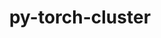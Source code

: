 ---
title: "py-torch-cluster"
layout: cache
categories: [package, develop]
meta: {"versions": ["1.6.3"], "compilers": ["apple-clang@=15.0.0", "gcc@=11.3.0", "gcc@=11.4.0"], "oss": ["ubuntu22.04", "ventura"], "platforms": ["darwin", "linux"], "targets": ["aarch64", "x86_64_v3"], "stacks": ["ml-darwin-aarch64-mps", "ml-linux-x86_64-cpu", "ml-linux-x86_64-cuda", "ml-linux-x86_64-rocm", "root"], "num_specs": 57, "num_specs_by_stack": {"root": 57, "ml-darwin-aarch64-mps": 14, "ml-linux-x86_64-cpu": 19, "ml-linux-x86_64-cuda": 20, "ml-linux-x86_64-rocm": 4}}
spec_details: [{"hash": "cykd5q324w57kbqyxqkrf36yucqymvcy", "compiler": "apple-clang@=15.0.0", "versions": ["1.6.3"], "os": "ventura", "platform": "darwin", "target": "aarch64", "variants": ["build_system=python_pip", "~cuda"], "stacks": ["root", "ml-darwin-aarch64-mps"], "size": "-", "tarball": "https://binaries.spack.io/develop/build_cache/darwin-ventura-aarch64/apple-clang-15.0.0/py-torch-cluster-1.6.3/darwin-ventura-aarch64-apple-clang-15.0.0-py-torch-cluster-1.6.3-cykd5q324w57kbqyxqkrf36yucqymvcy.spack"}, {"hash": "4xtar7bicnp3fb4ohafn2x2pns2hcp44", "compiler": "apple-clang@=15.0.0", "versions": ["1.6.3"], "os": "ventura", "platform": "darwin", "target": "aarch64", "variants": ["build_system=python_pip", "~cuda"], "stacks": ["root", "ml-darwin-aarch64-mps"], "size": "-", "tarball": "https://binaries.spack.io/develop/build_cache/darwin-ventura-aarch64/apple-clang-15.0.0/py-torch-cluster-1.6.3/darwin-ventura-aarch64-apple-clang-15.0.0-py-torch-cluster-1.6.3-4xtar7bicnp3fb4ohafn2x2pns2hcp44.spack"}, {"hash": "qmg77w4li7fc4crmcnwuu33jgbolrdfo", "compiler": "apple-clang@=15.0.0", "versions": ["1.6.3"], "os": "ventura", "platform": "darwin", "target": "aarch64", "variants": ["build_system=python_pip", "~cuda"], "stacks": ["root", "ml-darwin-aarch64-mps"], "size": "-", "tarball": "https://binaries.spack.io/develop/build_cache/darwin-ventura-aarch64/apple-clang-15.0.0/py-torch-cluster-1.6.3/darwin-ventura-aarch64-apple-clang-15.0.0-py-torch-cluster-1.6.3-qmg77w4li7fc4crmcnwuu33jgbolrdfo.spack"}, {"hash": "fpvscqt4avtcqyx5g5t4zozh7g2dw7qs", "compiler": "apple-clang@=15.0.0", "versions": ["1.6.3"], "os": "ventura", "platform": "darwin", "target": "aarch64", "variants": ["build_system=python_pip", "~cuda"], "stacks": ["root", "ml-darwin-aarch64-mps"], "size": "-", "tarball": "https://binaries.spack.io/develop/build_cache/darwin-ventura-aarch64/apple-clang-15.0.0/py-torch-cluster-1.6.3/darwin-ventura-aarch64-apple-clang-15.0.0-py-torch-cluster-1.6.3-fpvscqt4avtcqyx5g5t4zozh7g2dw7qs.spack"}, {"hash": "p5mn7fyteat3cjnaojnlcdwjqcuso2wt", "compiler": "apple-clang@=15.0.0", "versions": ["1.6.3"], "os": "ventura", "platform": "darwin", "target": "aarch64", "variants": ["build_system=python_pip", "~cuda"], "stacks": ["root", "ml-darwin-aarch64-mps"], "size": "-", "tarball": "https://binaries.spack.io/develop/build_cache/darwin-ventura-aarch64/apple-clang-15.0.0/py-torch-cluster-1.6.3/darwin-ventura-aarch64-apple-clang-15.0.0-py-torch-cluster-1.6.3-p5mn7fyteat3cjnaojnlcdwjqcuso2wt.spack"}, {"hash": "lfzzowdc7jzbsz6atvatl4cxv4lkr5vn", "compiler": "apple-clang@=15.0.0", "versions": ["1.6.3"], "os": "ventura", "platform": "darwin", "target": "aarch64", "variants": ["build_system=python_pip", "~cuda"], "stacks": ["root", "ml-darwin-aarch64-mps"], "size": "-", "tarball": "https://binaries.spack.io/develop/build_cache/darwin-ventura-aarch64/apple-clang-15.0.0/py-torch-cluster-1.6.3/darwin-ventura-aarch64-apple-clang-15.0.0-py-torch-cluster-1.6.3-lfzzowdc7jzbsz6atvatl4cxv4lkr5vn.spack"}, {"hash": "rbubygd45nfve2ysaglasgmgqx7o7f54", "compiler": "apple-clang@=15.0.0", "versions": ["1.6.3"], "os": "ventura", "platform": "darwin", "target": "aarch64", "variants": ["build_system=python_pip", "~cuda"], "stacks": ["root", "ml-darwin-aarch64-mps"], "size": "-", "tarball": "https://binaries.spack.io/develop/build_cache/darwin-ventura-aarch64/apple-clang-15.0.0/py-torch-cluster-1.6.3/darwin-ventura-aarch64-apple-clang-15.0.0-py-torch-cluster-1.6.3-rbubygd45nfve2ysaglasgmgqx7o7f54.spack"}, {"hash": "ltc5k26dwblobrge3aoomcqo22zaices", "compiler": "apple-clang@=15.0.0", "versions": ["1.6.3"], "os": "ventura", "platform": "darwin", "target": "aarch64", "variants": ["build_system=python_pip", "~cuda"], "stacks": ["root", "ml-darwin-aarch64-mps"], "size": "-", "tarball": "https://binaries.spack.io/develop/build_cache/darwin-ventura-aarch64/apple-clang-15.0.0/py-torch-cluster-1.6.3/darwin-ventura-aarch64-apple-clang-15.0.0-py-torch-cluster-1.6.3-ltc5k26dwblobrge3aoomcqo22zaices.spack"}, {"hash": "rekyfogz5sbuahvntbjnol6sijzjnpmh", "compiler": "apple-clang@=15.0.0", "versions": ["1.6.3"], "os": "ventura", "platform": "darwin", "target": "aarch64", "variants": ["build_system=python_pip", "~cuda"], "stacks": ["root", "ml-darwin-aarch64-mps"], "size": "-", "tarball": "https://binaries.spack.io/develop/build_cache/darwin-ventura-aarch64/apple-clang-15.0.0/py-torch-cluster-1.6.3/darwin-ventura-aarch64-apple-clang-15.0.0-py-torch-cluster-1.6.3-rekyfogz5sbuahvntbjnol6sijzjnpmh.spack"}, {"hash": "wf3nlqmslpieors3sung3skdrwho2dsu", "compiler": "apple-clang@=15.0.0", "versions": ["1.6.3"], "os": "ventura", "platform": "darwin", "target": "aarch64", "variants": ["build_system=python_pip", "~cuda"], "stacks": ["root", "ml-darwin-aarch64-mps"], "size": "-", "tarball": "https://binaries.spack.io/develop/build_cache/darwin-ventura-aarch64/apple-clang-15.0.0/py-torch-cluster-1.6.3/darwin-ventura-aarch64-apple-clang-15.0.0-py-torch-cluster-1.6.3-wf3nlqmslpieors3sung3skdrwho2dsu.spack"}, {"hash": "v7f2etfwkd2mnrkd37mn4ldeddscxfdy", "compiler": "apple-clang@=15.0.0", "versions": ["1.6.3"], "os": "ventura", "platform": "darwin", "target": "aarch64", "variants": ["build_system=python_pip", "~cuda"], "stacks": ["root", "ml-darwin-aarch64-mps"], "size": "-", "tarball": "https://binaries.spack.io/develop/build_cache/darwin-ventura-aarch64/apple-clang-15.0.0/py-torch-cluster-1.6.3/darwin-ventura-aarch64-apple-clang-15.0.0-py-torch-cluster-1.6.3-v7f2etfwkd2mnrkd37mn4ldeddscxfdy.spack"}, {"hash": "rm2kjgtlb4eqpltrnd23pwkinzvc3f44", "compiler": "apple-clang@=15.0.0", "versions": ["1.6.3"], "os": "ventura", "platform": "darwin", "target": "aarch64", "variants": ["build_system=python_pip", "~cuda"], "stacks": ["root", "ml-darwin-aarch64-mps"], "size": "-", "tarball": "https://binaries.spack.io/develop/build_cache/darwin-ventura-aarch64/apple-clang-15.0.0/py-torch-cluster-1.6.3/darwin-ventura-aarch64-apple-clang-15.0.0-py-torch-cluster-1.6.3-rm2kjgtlb4eqpltrnd23pwkinzvc3f44.spack"}, {"hash": "y6276lfmpfxznnw7tsagkie4r3fz54zy", "compiler": "apple-clang@=15.0.0", "versions": ["1.6.3"], "os": "ventura", "platform": "darwin", "target": "aarch64", "variants": ["build_system=python_pip", "~cuda"], "stacks": ["root", "ml-darwin-aarch64-mps"], "size": "-", "tarball": "https://binaries.spack.io/develop/build_cache/darwin-ventura-aarch64/apple-clang-15.0.0/py-torch-cluster-1.6.3/darwin-ventura-aarch64-apple-clang-15.0.0-py-torch-cluster-1.6.3-y6276lfmpfxznnw7tsagkie4r3fz54zy.spack"}, {"hash": "wriaoa5gumiqvb2e4ilzv3kflxh7ijbm", "compiler": "apple-clang@=15.0.0", "versions": ["1.6.3"], "os": "ventura", "platform": "darwin", "target": "aarch64", "variants": ["build_system=python_pip", "~cuda"], "stacks": ["root", "ml-darwin-aarch64-mps"], "size": "-", "tarball": "https://binaries.spack.io/develop/build_cache/darwin-ventura-aarch64/apple-clang-15.0.0/py-torch-cluster-1.6.3/darwin-ventura-aarch64-apple-clang-15.0.0-py-torch-cluster-1.6.3-wriaoa5gumiqvb2e4ilzv3kflxh7ijbm.spack"}, {"hash": "gpikbbu5ry5vj6wmogv5tu5xpme5anom", "compiler": "gcc@=11.3.0", "versions": ["1.6.3"], "os": "ubuntu22.04", "platform": "linux", "target": "x86_64_v3", "variants": ["build_system=python_pip", "~cuda"], "stacks": ["ml-linux-x86_64-cpu", "root"], "size": "-", "tarball": "https://binaries.spack.io/develop/build_cache/linux-ubuntu22.04-x86_64_v3/gcc-11.3.0/py-torch-cluster-1.6.3/linux-ubuntu22.04-x86_64_v3-gcc-11.3.0-py-torch-cluster-1.6.3-gpikbbu5ry5vj6wmogv5tu5xpme5anom.spack"}, {"hash": "goydd6cderatjzflwzfgc7yyjhc74yvk", "compiler": "gcc@=11.3.0", "versions": ["1.6.3"], "os": "ubuntu22.04", "platform": "linux", "target": "x86_64_v3", "variants": ["build_system=python_pip", "~cuda"], "stacks": ["ml-linux-x86_64-cpu", "root"], "size": "-", "tarball": "https://binaries.spack.io/develop/build_cache/linux-ubuntu22.04-x86_64_v3/gcc-11.3.0/py-torch-cluster-1.6.3/linux-ubuntu22.04-x86_64_v3-gcc-11.3.0-py-torch-cluster-1.6.3-goydd6cderatjzflwzfgc7yyjhc74yvk.spack"}, {"hash": "kxdtee6cwusm23khkdqms7satzqxzhbb", "compiler": "gcc@=11.3.0", "versions": ["1.6.3"], "os": "ubuntu22.04", "platform": "linux", "target": "x86_64_v3", "variants": ["build_system=python_pip", "+cuda"], "stacks": ["root", "ml-linux-x86_64-cuda"], "size": "-", "tarball": "https://binaries.spack.io/develop/build_cache/linux-ubuntu22.04-x86_64_v3/gcc-11.3.0/py-torch-cluster-1.6.3/linux-ubuntu22.04-x86_64_v3-gcc-11.3.0-py-torch-cluster-1.6.3-kxdtee6cwusm23khkdqms7satzqxzhbb.spack"}, {"hash": "uqpcsuub3yfihfofodnlsuumiayqxhay", "compiler": "gcc@=11.3.0", "versions": ["1.6.3"], "os": "ubuntu22.04", "platform": "linux", "target": "x86_64_v3", "variants": ["build_system=python_pip", "+cuda"], "stacks": ["root", "ml-linux-x86_64-cuda"], "size": "-", "tarball": "https://binaries.spack.io/develop/build_cache/linux-ubuntu22.04-x86_64_v3/gcc-11.3.0/py-torch-cluster-1.6.3/linux-ubuntu22.04-x86_64_v3-gcc-11.3.0-py-torch-cluster-1.6.3-uqpcsuub3yfihfofodnlsuumiayqxhay.spack"}, {"hash": "nl7b43bktwgchwwhfayhcr7niy2xwenc", "compiler": "gcc@=11.3.0", "versions": ["1.6.3"], "os": "ubuntu22.04", "platform": "linux", "target": "x86_64_v3", "variants": ["build_system=python_pip", "+cuda"], "stacks": ["root", "ml-linux-x86_64-cuda"], "size": "-", "tarball": "https://binaries.spack.io/develop/build_cache/linux-ubuntu22.04-x86_64_v3/gcc-11.3.0/py-torch-cluster-1.6.3/linux-ubuntu22.04-x86_64_v3-gcc-11.3.0-py-torch-cluster-1.6.3-nl7b43bktwgchwwhfayhcr7niy2xwenc.spack"}, {"hash": "vpgz4ceoimk4sdk64rrofoczige27adh", "compiler": "gcc@=11.3.0", "versions": ["1.6.3"], "os": "ubuntu22.04", "platform": "linux", "target": "x86_64_v3", "variants": ["build_system=python_pip", "~cuda"], "stacks": ["ml-linux-x86_64-cpu", "root"], "size": "-", "tarball": "https://binaries.spack.io/develop/build_cache/linux-ubuntu22.04-x86_64_v3/gcc-11.3.0/py-torch-cluster-1.6.3/linux-ubuntu22.04-x86_64_v3-gcc-11.3.0-py-torch-cluster-1.6.3-vpgz4ceoimk4sdk64rrofoczige27adh.spack"}, {"hash": "3hswovdguojhayj6r5abrd6m6i7ztd2a", "compiler": "gcc@=11.3.0", "versions": ["1.6.3"], "os": "ubuntu22.04", "platform": "linux", "target": "x86_64_v3", "variants": ["build_system=python_pip", "~cuda"], "stacks": ["ml-linux-x86_64-cpu", "root"], "size": "-", "tarball": "https://binaries.spack.io/develop/build_cache/linux-ubuntu22.04-x86_64_v3/gcc-11.3.0/py-torch-cluster-1.6.3/linux-ubuntu22.04-x86_64_v3-gcc-11.3.0-py-torch-cluster-1.6.3-3hswovdguojhayj6r5abrd6m6i7ztd2a.spack"}, {"hash": "ayvt5gxv2p2z52lo3o6hichgmfrjgx6z", "compiler": "gcc@=11.3.0", "versions": ["1.6.3"], "os": "ubuntu22.04", "platform": "linux", "target": "x86_64_v3", "variants": ["build_system=python_pip", "+cuda"], "stacks": ["root", "ml-linux-x86_64-cuda"], "size": "-", "tarball": "https://binaries.spack.io/develop/build_cache/linux-ubuntu22.04-x86_64_v3/gcc-11.3.0/py-torch-cluster-1.6.3/linux-ubuntu22.04-x86_64_v3-gcc-11.3.0-py-torch-cluster-1.6.3-ayvt5gxv2p2z52lo3o6hichgmfrjgx6z.spack"}, {"hash": "qvkzjglavprgss4jq5yjki7565o37lr7", "compiler": "gcc@=11.3.0", "versions": ["1.6.3"], "os": "ubuntu22.04", "platform": "linux", "target": "x86_64_v3", "variants": ["build_system=python_pip", "+cuda"], "stacks": ["root", "ml-linux-x86_64-cuda"], "size": "-", "tarball": "https://binaries.spack.io/develop/build_cache/linux-ubuntu22.04-x86_64_v3/gcc-11.3.0/py-torch-cluster-1.6.3/linux-ubuntu22.04-x86_64_v3-gcc-11.3.0-py-torch-cluster-1.6.3-qvkzjglavprgss4jq5yjki7565o37lr7.spack"}, {"hash": "4odmm3xnc65fsyxmiy52apjeixz4yg5s", "compiler": "gcc@=11.3.0", "versions": ["1.6.3"], "os": "ubuntu22.04", "platform": "linux", "target": "x86_64_v3", "variants": ["build_system=python_pip", "~cuda"], "stacks": ["ml-linux-x86_64-cpu", "root"], "size": "-", "tarball": "https://binaries.spack.io/develop/build_cache/linux-ubuntu22.04-x86_64_v3/gcc-11.3.0/py-torch-cluster-1.6.3/linux-ubuntu22.04-x86_64_v3-gcc-11.3.0-py-torch-cluster-1.6.3-4odmm3xnc65fsyxmiy52apjeixz4yg5s.spack"}, {"hash": "zshurdhxwgzdgwbazgqkq4essilkn3ra", "compiler": "gcc@=11.3.0", "versions": ["1.6.3"], "os": "ubuntu22.04", "platform": "linux", "target": "x86_64_v3", "variants": ["build_system=python_pip", "~cuda"], "stacks": ["ml-linux-x86_64-cpu", "root"], "size": "-", "tarball": "https://binaries.spack.io/develop/build_cache/linux-ubuntu22.04-x86_64_v3/gcc-11.3.0/py-torch-cluster-1.6.3/linux-ubuntu22.04-x86_64_v3-gcc-11.3.0-py-torch-cluster-1.6.3-zshurdhxwgzdgwbazgqkq4essilkn3ra.spack"}, {"hash": "o525ywb4tkpfg42g7zbx3thpyjivkhfq", "compiler": "gcc@=11.3.0", "versions": ["1.6.3"], "os": "ubuntu22.04", "platform": "linux", "target": "x86_64_v3", "variants": ["build_system=python_pip", "+cuda"], "stacks": ["root", "ml-linux-x86_64-cuda"], "size": "-", "tarball": "https://binaries.spack.io/develop/build_cache/linux-ubuntu22.04-x86_64_v3/gcc-11.3.0/py-torch-cluster-1.6.3/linux-ubuntu22.04-x86_64_v3-gcc-11.3.0-py-torch-cluster-1.6.3-o525ywb4tkpfg42g7zbx3thpyjivkhfq.spack"}, {"hash": "ovv4y7o65qtx554ts3zne5ywiv63udzj", "compiler": "gcc@=11.3.0", "versions": ["1.6.3"], "os": "ubuntu22.04", "platform": "linux", "target": "x86_64_v3", "variants": ["build_system=python_pip", "~cuda"], "stacks": ["ml-linux-x86_64-cpu", "root"], "size": "-", "tarball": "https://binaries.spack.io/develop/build_cache/linux-ubuntu22.04-x86_64_v3/gcc-11.3.0/py-torch-cluster-1.6.3/linux-ubuntu22.04-x86_64_v3-gcc-11.3.0-py-torch-cluster-1.6.3-ovv4y7o65qtx554ts3zne5ywiv63udzj.spack"}, {"hash": "xrtkqiumpcdd4a3nunprnygfh4334vcu", "compiler": "gcc@=11.3.0", "versions": ["1.6.3"], "os": "ubuntu22.04", "platform": "linux", "target": "x86_64_v3", "variants": ["build_system=python_pip", "+cuda"], "stacks": ["root", "ml-linux-x86_64-cuda"], "size": "-", "tarball": "https://binaries.spack.io/develop/build_cache/linux-ubuntu22.04-x86_64_v3/gcc-11.3.0/py-torch-cluster-1.6.3/linux-ubuntu22.04-x86_64_v3-gcc-11.3.0-py-torch-cluster-1.6.3-xrtkqiumpcdd4a3nunprnygfh4334vcu.spack"}, {"hash": "om5frpg57ckcbh2tzrjq4f7rxxd3i64t", "compiler": "gcc@=11.4.0", "versions": ["1.6.3"], "os": "ubuntu22.04", "platform": "linux", "target": "x86_64_v3", "variants": ["build_system=python_pip", "~cuda"], "stacks": ["ml-linux-x86_64-cpu", "root"], "size": "-", "tarball": "https://binaries.spack.io/develop/build_cache/linux-ubuntu22.04-x86_64_v3/gcc-11.4.0/py-torch-cluster-1.6.3/linux-ubuntu22.04-x86_64_v3-gcc-11.4.0-py-torch-cluster-1.6.3-om5frpg57ckcbh2tzrjq4f7rxxd3i64t.spack"}, {"hash": "7vtxhkwdrxu4iyam4ircbkozb6n55kle", "compiler": "gcc@=11.4.0", "versions": ["1.6.3"], "os": "ubuntu22.04", "platform": "linux", "target": "x86_64_v3", "variants": ["build_system=python_pip", "~cuda"], "stacks": ["root", "ml-linux-x86_64-rocm"], "size": "-", "tarball": "https://binaries.spack.io/develop/build_cache/linux-ubuntu22.04-x86_64_v3/gcc-11.4.0/py-torch-cluster-1.6.3/linux-ubuntu22.04-x86_64_v3-gcc-11.4.0-py-torch-cluster-1.6.3-7vtxhkwdrxu4iyam4ircbkozb6n55kle.spack"}, {"hash": "6cd6a3fwb4l3mjg6kesjx7s7gmjc363f", "compiler": "gcc@=11.4.0", "versions": ["1.6.3"], "os": "ubuntu22.04", "platform": "linux", "target": "x86_64_v3", "variants": ["build_system=python_pip", "~cuda"], "stacks": ["ml-linux-x86_64-cpu", "root"], "size": "-", "tarball": "https://binaries.spack.io/develop/build_cache/linux-ubuntu22.04-x86_64_v3/gcc-11.4.0/py-torch-cluster-1.6.3/linux-ubuntu22.04-x86_64_v3-gcc-11.4.0-py-torch-cluster-1.6.3-6cd6a3fwb4l3mjg6kesjx7s7gmjc363f.spack"}, {"hash": "5prmojnskdwdk22guh3okxzeqy2dxyaq", "compiler": "gcc@=11.4.0", "versions": ["1.6.3"], "os": "ubuntu22.04", "platform": "linux", "target": "x86_64_v3", "variants": ["build_system=python_pip", "+cuda"], "stacks": ["root", "ml-linux-x86_64-cuda"], "size": "-", "tarball": "https://binaries.spack.io/develop/build_cache/linux-ubuntu22.04-x86_64_v3/gcc-11.4.0/py-torch-cluster-1.6.3/linux-ubuntu22.04-x86_64_v3-gcc-11.4.0-py-torch-cluster-1.6.3-5prmojnskdwdk22guh3okxzeqy2dxyaq.spack"}, {"hash": "2bgzxtjkzwdi2ucqqghnogzhv7gsvyaq", "compiler": "gcc@=11.4.0", "versions": ["1.6.3"], "os": "ubuntu22.04", "platform": "linux", "target": "x86_64_v3", "variants": ["build_system=python_pip", "~cuda"], "stacks": ["root", "ml-linux-x86_64-rocm"], "size": "-", "tarball": "https://binaries.spack.io/develop/build_cache/linux-ubuntu22.04-x86_64_v3/gcc-11.4.0/py-torch-cluster-1.6.3/linux-ubuntu22.04-x86_64_v3-gcc-11.4.0-py-torch-cluster-1.6.3-2bgzxtjkzwdi2ucqqghnogzhv7gsvyaq.spack"}, {"hash": "6hd3h45xfgtxzxgudqofkutywn7r2mnx", "compiler": "gcc@=11.4.0", "versions": ["1.6.3"], "os": "ubuntu22.04", "platform": "linux", "target": "x86_64_v3", "variants": ["build_system=python_pip", "~cuda"], "stacks": ["ml-linux-x86_64-cpu", "root"], "size": "-", "tarball": "https://binaries.spack.io/develop/build_cache/linux-ubuntu22.04-x86_64_v3/gcc-11.4.0/py-torch-cluster-1.6.3/linux-ubuntu22.04-x86_64_v3-gcc-11.4.0-py-torch-cluster-1.6.3-6hd3h45xfgtxzxgudqofkutywn7r2mnx.spack"}, {"hash": "c7c4x6mbo64a5wcgnbb73w7mvtxd4a76", "compiler": "gcc@=11.4.0", "versions": ["1.6.3"], "os": "ubuntu22.04", "platform": "linux", "target": "x86_64_v3", "variants": ["build_system=python_pip", "+cuda"], "stacks": ["root", "ml-linux-x86_64-cuda"], "size": "-", "tarball": "https://binaries.spack.io/develop/build_cache/linux-ubuntu22.04-x86_64_v3/gcc-11.4.0/py-torch-cluster-1.6.3/linux-ubuntu22.04-x86_64_v3-gcc-11.4.0-py-torch-cluster-1.6.3-c7c4x6mbo64a5wcgnbb73w7mvtxd4a76.spack"}, {"hash": "bpgts4jr2phsxpff4ez2eh7dhvmj7mq6", "compiler": "gcc@=11.4.0", "versions": ["1.6.3"], "os": "ubuntu22.04", "platform": "linux", "target": "x86_64_v3", "variants": ["build_system=python_pip", "~cuda"], "stacks": ["ml-linux-x86_64-cpu", "root"], "size": "-", "tarball": "https://binaries.spack.io/develop/build_cache/linux-ubuntu22.04-x86_64_v3/gcc-11.4.0/py-torch-cluster-1.6.3/linux-ubuntu22.04-x86_64_v3-gcc-11.4.0-py-torch-cluster-1.6.3-bpgts4jr2phsxpff4ez2eh7dhvmj7mq6.spack"}, {"hash": "ernb7ytghoght5tieyrc5jo5tx35ca56", "compiler": "gcc@=11.4.0", "versions": ["1.6.3"], "os": "ubuntu22.04", "platform": "linux", "target": "x86_64_v3", "variants": ["build_system=python_pip", "+cuda"], "stacks": ["root", "ml-linux-x86_64-cuda"], "size": "-", "tarball": "https://binaries.spack.io/develop/build_cache/linux-ubuntu22.04-x86_64_v3/gcc-11.4.0/py-torch-cluster-1.6.3/linux-ubuntu22.04-x86_64_v3-gcc-11.4.0-py-torch-cluster-1.6.3-ernb7ytghoght5tieyrc5jo5tx35ca56.spack"}, {"hash": "feo5ykk3m6dxqpq4fngwuh4h4zadzhho", "compiler": "gcc@=11.4.0", "versions": ["1.6.3"], "os": "ubuntu22.04", "platform": "linux", "target": "x86_64_v3", "variants": ["build_system=python_pip", "+cuda"], "stacks": ["root", "ml-linux-x86_64-cuda"], "size": "-", "tarball": "https://binaries.spack.io/develop/build_cache/linux-ubuntu22.04-x86_64_v3/gcc-11.4.0/py-torch-cluster-1.6.3/linux-ubuntu22.04-x86_64_v3-gcc-11.4.0-py-torch-cluster-1.6.3-feo5ykk3m6dxqpq4fngwuh4h4zadzhho.spack"}, {"hash": "attgbmvq4nspc3gpcgyqhyqm2mtuby4w", "compiler": "gcc@=11.4.0", "versions": ["1.6.3"], "os": "ubuntu22.04", "platform": "linux", "target": "x86_64_v3", "variants": ["build_system=python_pip", "+cuda"], "stacks": ["root", "ml-linux-x86_64-cuda"], "size": "-", "tarball": "https://binaries.spack.io/develop/build_cache/linux-ubuntu22.04-x86_64_v3/gcc-11.4.0/py-torch-cluster-1.6.3/linux-ubuntu22.04-x86_64_v3-gcc-11.4.0-py-torch-cluster-1.6.3-attgbmvq4nspc3gpcgyqhyqm2mtuby4w.spack"}, {"hash": "jfd6ivniqgjcvykgnk66halxqlac3ejk", "compiler": "gcc@=11.4.0", "versions": ["1.6.3"], "os": "ubuntu22.04", "platform": "linux", "target": "x86_64_v3", "variants": ["build_system=python_pip", "+cuda"], "stacks": ["root", "ml-linux-x86_64-cuda"], "size": "-", "tarball": "https://binaries.spack.io/develop/build_cache/linux-ubuntu22.04-x86_64_v3/gcc-11.4.0/py-torch-cluster-1.6.3/linux-ubuntu22.04-x86_64_v3-gcc-11.4.0-py-torch-cluster-1.6.3-jfd6ivniqgjcvykgnk66halxqlac3ejk.spack"}, {"hash": "jgyrcf5meyqvmei34febesf5pmodrhaa", "compiler": "gcc@=11.4.0", "versions": ["1.6.3"], "os": "ubuntu22.04", "platform": "linux", "target": "x86_64_v3", "variants": ["build_system=python_pip", "~cuda"], "stacks": ["ml-linux-x86_64-cpu", "root"], "size": "-", "tarball": "https://binaries.spack.io/develop/build_cache/linux-ubuntu22.04-x86_64_v3/gcc-11.4.0/py-torch-cluster-1.6.3/linux-ubuntu22.04-x86_64_v3-gcc-11.4.0-py-torch-cluster-1.6.3-jgyrcf5meyqvmei34febesf5pmodrhaa.spack"}, {"hash": "qll2a7xffxwrfrdvbmhi52sxjcrrqjok", "compiler": "gcc@=11.4.0", "versions": ["1.6.3"], "os": "ubuntu22.04", "platform": "linux", "target": "x86_64_v3", "variants": ["build_system=python_pip", "+cuda"], "stacks": ["root", "ml-linux-x86_64-cuda"], "size": "-", "tarball": "https://binaries.spack.io/develop/build_cache/linux-ubuntu22.04-x86_64_v3/gcc-11.4.0/py-torch-cluster-1.6.3/linux-ubuntu22.04-x86_64_v3-gcc-11.4.0-py-torch-cluster-1.6.3-qll2a7xffxwrfrdvbmhi52sxjcrrqjok.spack"}, {"hash": "gfrx3gcdrntfi4m5zn5ex2a2qs7w5yec", "compiler": "gcc@=11.4.0", "versions": ["1.6.3"], "os": "ubuntu22.04", "platform": "linux", "target": "x86_64_v3", "variants": ["build_system=python_pip", "+cuda"], "stacks": ["root", "ml-linux-x86_64-cuda"], "size": "-", "tarball": "https://binaries.spack.io/develop/build_cache/linux-ubuntu22.04-x86_64_v3/gcc-11.4.0/py-torch-cluster-1.6.3/linux-ubuntu22.04-x86_64_v3-gcc-11.4.0-py-torch-cluster-1.6.3-gfrx3gcdrntfi4m5zn5ex2a2qs7w5yec.spack"}, {"hash": "xn6vvszyuftkga24vfugy7szewgqeavq", "compiler": "gcc@=11.4.0", "versions": ["1.6.3"], "os": "ubuntu22.04", "platform": "linux", "target": "x86_64_v3", "variants": ["build_system=python_pip", "+cuda"], "stacks": ["root", "ml-linux-x86_64-cuda"], "size": "-", "tarball": "https://binaries.spack.io/develop/build_cache/linux-ubuntu22.04-x86_64_v3/gcc-11.4.0/py-torch-cluster-1.6.3/linux-ubuntu22.04-x86_64_v3-gcc-11.4.0-py-torch-cluster-1.6.3-xn6vvszyuftkga24vfugy7szewgqeavq.spack"}, {"hash": "ojxj7rgqxdvdyyadcq2do6ixgom427f6", "compiler": "gcc@=11.4.0", "versions": ["1.6.3"], "os": "ubuntu22.04", "platform": "linux", "target": "x86_64_v3", "variants": ["build_system=python_pip", "+cuda"], "stacks": ["root", "ml-linux-x86_64-cuda"], "size": "-", "tarball": "https://binaries.spack.io/develop/build_cache/linux-ubuntu22.04-x86_64_v3/gcc-11.4.0/py-torch-cluster-1.6.3/linux-ubuntu22.04-x86_64_v3-gcc-11.4.0-py-torch-cluster-1.6.3-ojxj7rgqxdvdyyadcq2do6ixgom427f6.spack"}, {"hash": "kocba5emet3ttettje322j2ikutr532z", "compiler": "gcc@=11.4.0", "versions": ["1.6.3"], "os": "ubuntu22.04", "platform": "linux", "target": "x86_64_v3", "variants": ["build_system=python_pip", "~cuda"], "stacks": ["ml-linux-x86_64-cpu", "root"], "size": "-", "tarball": "https://binaries.spack.io/develop/build_cache/linux-ubuntu22.04-x86_64_v3/gcc-11.4.0/py-torch-cluster-1.6.3/linux-ubuntu22.04-x86_64_v3-gcc-11.4.0-py-torch-cluster-1.6.3-kocba5emet3ttettje322j2ikutr532z.spack"}, {"hash": "k22ka73whfncgjd2cwg4o52vs22vsxxf", "compiler": "gcc@=11.4.0", "versions": ["1.6.3"], "os": "ubuntu22.04", "platform": "linux", "target": "x86_64_v3", "variants": ["build_system=python_pip", "+cuda"], "stacks": ["root", "ml-linux-x86_64-cuda"], "size": "-", "tarball": "https://binaries.spack.io/develop/build_cache/linux-ubuntu22.04-x86_64_v3/gcc-11.4.0/py-torch-cluster-1.6.3/linux-ubuntu22.04-x86_64_v3-gcc-11.4.0-py-torch-cluster-1.6.3-k22ka73whfncgjd2cwg4o52vs22vsxxf.spack"}, {"hash": "m2mxmo4rq4ljafwm33cdysba7jprn4nx", "compiler": "gcc@=11.4.0", "versions": ["1.6.3"], "os": "ubuntu22.04", "platform": "linux", "target": "x86_64_v3", "variants": ["build_system=python_pip", "~cuda"], "stacks": ["ml-linux-x86_64-cpu", "root"], "size": "-", "tarball": "https://binaries.spack.io/develop/build_cache/linux-ubuntu22.04-x86_64_v3/gcc-11.4.0/py-torch-cluster-1.6.3/linux-ubuntu22.04-x86_64_v3-gcc-11.4.0-py-torch-cluster-1.6.3-m2mxmo4rq4ljafwm33cdysba7jprn4nx.spack"}, {"hash": "koenwsw22bshi6nwqwdqnaucvf3mutg4", "compiler": "gcc@=11.4.0", "versions": ["1.6.3"], "os": "ubuntu22.04", "platform": "linux", "target": "x86_64_v3", "variants": ["build_system=python_pip", "~cuda"], "stacks": ["ml-linux-x86_64-cpu", "root"], "size": "-", "tarball": "https://binaries.spack.io/develop/build_cache/linux-ubuntu22.04-x86_64_v3/gcc-11.4.0/py-torch-cluster-1.6.3/linux-ubuntu22.04-x86_64_v3-gcc-11.4.0-py-torch-cluster-1.6.3-koenwsw22bshi6nwqwdqnaucvf3mutg4.spack"}, {"hash": "yqvdlyid2cqwj3o3xfzj7utlsb7obg4n", "compiler": "gcc@=11.4.0", "versions": ["1.6.3"], "os": "ubuntu22.04", "platform": "linux", "target": "x86_64_v3", "variants": ["build_system=python_pip", "~cuda"], "stacks": ["ml-linux-x86_64-cpu", "root"], "size": "-", "tarball": "https://binaries.spack.io/develop/build_cache/linux-ubuntu22.04-x86_64_v3/gcc-11.4.0/py-torch-cluster-1.6.3/linux-ubuntu22.04-x86_64_v3-gcc-11.4.0-py-torch-cluster-1.6.3-yqvdlyid2cqwj3o3xfzj7utlsb7obg4n.spack"}, {"hash": "klr3yeevxt7xvgoytch2b53bleiis2zx", "compiler": "gcc@=11.4.0", "versions": ["1.6.3"], "os": "ubuntu22.04", "platform": "linux", "target": "x86_64_v3", "variants": ["build_system=python_pip", "~cuda"], "stacks": ["root", "ml-linux-x86_64-rocm"], "size": "-", "tarball": "https://binaries.spack.io/develop/build_cache/linux-ubuntu22.04-x86_64_v3/gcc-11.4.0/py-torch-cluster-1.6.3/linux-ubuntu22.04-x86_64_v3-gcc-11.4.0-py-torch-cluster-1.6.3-klr3yeevxt7xvgoytch2b53bleiis2zx.spack"}, {"hash": "pab443s6ebw223znzo74exj2yg4426vv", "compiler": "gcc@=11.4.0", "versions": ["1.6.3"], "os": "ubuntu22.04", "platform": "linux", "target": "x86_64_v3", "variants": ["build_system=python_pip", "~cuda"], "stacks": ["ml-linux-x86_64-cpu", "root"], "size": "-", "tarball": "https://binaries.spack.io/develop/build_cache/linux-ubuntu22.04-x86_64_v3/gcc-11.4.0/py-torch-cluster-1.6.3/linux-ubuntu22.04-x86_64_v3-gcc-11.4.0-py-torch-cluster-1.6.3-pab443s6ebw223znzo74exj2yg4426vv.spack"}, {"hash": "u4pihwrbescjmx4exmk2kw5hxltknrze", "compiler": "gcc@=11.4.0", "versions": ["1.6.3"], "os": "ubuntu22.04", "platform": "linux", "target": "x86_64_v3", "variants": ["build_system=python_pip", "~cuda"], "stacks": ["ml-linux-x86_64-cpu", "root"], "size": "-", "tarball": "https://binaries.spack.io/develop/build_cache/linux-ubuntu22.04-x86_64_v3/gcc-11.4.0/py-torch-cluster-1.6.3/linux-ubuntu22.04-x86_64_v3-gcc-11.4.0-py-torch-cluster-1.6.3-u4pihwrbescjmx4exmk2kw5hxltknrze.spack"}, {"hash": "pelvhrildt4wrvt3fpiabvln44oztxuk", "compiler": "gcc@=11.4.0", "versions": ["1.6.3"], "os": "ubuntu22.04", "platform": "linux", "target": "x86_64_v3", "variants": ["build_system=python_pip", "~cuda"], "stacks": ["root", "ml-linux-x86_64-rocm"], "size": "-", "tarball": "https://binaries.spack.io/develop/build_cache/linux-ubuntu22.04-x86_64_v3/gcc-11.4.0/py-torch-cluster-1.6.3/linux-ubuntu22.04-x86_64_v3-gcc-11.4.0-py-torch-cluster-1.6.3-pelvhrildt4wrvt3fpiabvln44oztxuk.spack"}, {"hash": "q7ftfziookwaw6rysorppru4lzo2ojii", "compiler": "gcc@=11.4.0", "versions": ["1.6.3"], "os": "ubuntu22.04", "platform": "linux", "target": "x86_64_v3", "variants": ["build_system=python_pip", "+cuda"], "stacks": ["root", "ml-linux-x86_64-cuda"], "size": "-", "tarball": "https://binaries.spack.io/develop/build_cache/linux-ubuntu22.04-x86_64_v3/gcc-11.4.0/py-torch-cluster-1.6.3/linux-ubuntu22.04-x86_64_v3-gcc-11.4.0-py-torch-cluster-1.6.3-q7ftfziookwaw6rysorppru4lzo2ojii.spack"}, {"hash": "y6mxlazg2fsl56gtmas4jp3ofvkgdrjh", "compiler": "gcc@=11.4.0", "versions": ["1.6.3"], "os": "ubuntu22.04", "platform": "linux", "target": "x86_64_v3", "variants": ["build_system=python_pip", "~cuda"], "stacks": ["ml-linux-x86_64-cpu", "root"], "size": "-", "tarball": "https://binaries.spack.io/develop/build_cache/linux-ubuntu22.04-x86_64_v3/gcc-11.4.0/py-torch-cluster-1.6.3/linux-ubuntu22.04-x86_64_v3-gcc-11.4.0-py-torch-cluster-1.6.3-y6mxlazg2fsl56gtmas4jp3ofvkgdrjh.spack"}, {"hash": "rca2vafcsee74btrublrnhz5754dswgi", "compiler": "gcc@=11.4.0", "versions": ["1.6.3"], "os": "ubuntu22.04", "platform": "linux", "target": "x86_64_v3", "variants": ["build_system=python_pip", "+cuda"], "stacks": ["root", "ml-linux-x86_64-cuda"], "size": "-", "tarball": "https://binaries.spack.io/develop/build_cache/linux-ubuntu22.04-x86_64_v3/gcc-11.4.0/py-torch-cluster-1.6.3/linux-ubuntu22.04-x86_64_v3-gcc-11.4.0-py-torch-cluster-1.6.3-rca2vafcsee74btrublrnhz5754dswgi.spack"}]
---